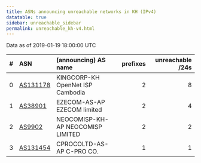 ```yaml
---
title: ASNs announcing unreachable networks in KH (IPv4)
datatable: true
sidebar: unreachable_sidebar
permalink: unreachable_kh-v4.html
---
```


Data as of 2019-01-19 18:00:00 UTC


<div class="datatable-begin"></div>

|   # | ASN                                      | (announcing) AS name              |   prefixes |   unreachable /24s |
|----:|:-----------------------------------------|:----------------------------------|-----------:|-------------------:|
|   0 | [AS131178](unreachable_AS131178-v4.html) | KINGCORP-KH OpenNet ISP Cambodia  |          2 |                  8 |
|   1 | [AS38901](unreachable_AS38901-v4.html)   | EZECOM-AS-AP EZECOM limited       |          2 |                  4 |
|   2 | [AS9902](unreachable_AS9902-v4.html)     | NEOCOMISP-KH-AP NEOCOMISP LIMITED |          2 |                  2 |
|   3 | [AS131454](unreachable_AS131454-v4.html) | CPROCOLTD-AS-AP C-PRO CO.         |          1 |                  1 |

<div class="datatable-end"></div>